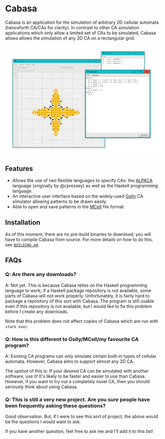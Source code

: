 # Cabasa

Cabasa is an application for the simulation of arbitrary 2D cellular automata (henceforth CA/CAs for clarity).
In contrast to other CA simulation applications which only allow a limited set of CAs to be simulated,
  Cabasa allows allows the simulation of any 2D CA on a rectangular grid.

![screenshot](screenshot.png)

## Features

- Allows the use of two flexible languages to specify CAs:
  the [ALPACA](https://github.com/catseye/ALPACA/blob/0b2d57b8739dc240969c62c8e1cd13c1863770e0) language (originally by @cpressey)
  as well as the Haskell programming language.
- An interactive user interface based on the widely-used [Golly](http://golly.sourceforge.net/) CA simulator
  allowing patterns to be drawn easily.
- Able to open and save patterns in the [MCell](http://psoup.math.wisc.edu/mcell/ca_files_formats.html#MCell) file format.

## Installation

As of this moment, there are no pre-build binaries to download; you will have to compile Cabasa from source.
For more details on how to do this, see [`BUILDING.md`](BUILDING.md).

## FAQs

### Q: Are there any downloads?

A: Not yet.
This is because Cabasa relies on the Haskell programming language to work;
  if a Haskell package repository is not available, some parts of Cabasa will not work properly.
Unfortunately, it is fairly hard to package a repository of this sort with Cabasa.
The program is still usable even if this repository is not available,
  but I would like to fix this problem before I create any downloads.

Note that this problem does not affect copies of Cabasa which are run with `stack exec`.

### Q: How is this different to Golly/MCell/my favourite CA program?

A: Existing CA programs can only simulate certain built-in types of cellular automata.
However, Cabasa aims to support almost any 2D CA.

The upshot of this is:
  If your desired CA can be simulated with another software, use it! It's likely to be faster and easier to use than Cabasa.
However, if you want to try out a completely novel CA, then you should seriously think about using Cabasa.

### Q: This is still a very new project. Are you *sure* people have been frequently asking these questions?

Good observation.
But, if I were to see this sort of project, the above would be the questions I would want to ask.

If you have another question, feel free to ask me and I'll add it to this list!
